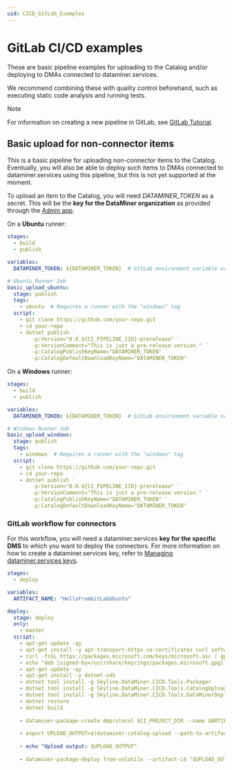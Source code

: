 ```yaml
---
uid: CICD_GitLab_Examples
---
```


# GitLab CI/CD examples

These are basic pipeline examples for uploading to the Catalog and/or deploying to DMAs connected to dataminer.services.

We recommend combining these with quality control beforehand, such as executing static code analysis and running tests.

> [!NOTE]
> For information on creating a new pipeline in GitLab, see [GitLab Tutorial](https://docs.gitlab.com/ee/ci/quick_start/).

## Basic upload for non-connector items

This is a basic pipeline for uploading non-connector items to the Catalog. Eventually, you will also be able to deploy such items to DMAs connected to dataminer.services using this pipeline, but this is not yet supported at the moment.

To upload an item to the Catalog, you will need *DATAMINER_TOKEN* as a secret. This will be the **key for the DataMiner organization** as provided through the [Admin app](xref:About_the_Admin_app).

On a **Ubuntu** runner:

```yml
stages:
  - build
  - publish

variables:
  DATAMINER_TOKEN: ${DATAMINER_TOKEN}  # GitLab environment variable or secrets vault

# Ubuntu Runner Job
basic_upload_ubuntu:
  stage: publish
  tags:
    - ubuntu  # Requires a runner with the "windows" tag
  script:
    - git clone https://github.com/your-repo.git
    - cd your-repo
    - dotnet publish `
        -p:Version="0.0.${CI_PIPELINE_IID}-prerelease" `
        -p:VersionComment="This is just a pre-release version." `
        -p:CatalogPublishKeyName="DATAMINER_TOKEN" `
        -p:CatalogDefaultDownloadKeyName="DATAMINER_TOKEN"
```

On a **Windows** runner:

```yml
stages:
  - build
  - publish

variables:
  DATAMINER_TOKEN: ${DATAMINER_TOKEN}  # GitLab environment variable or secrets vault

# Windows Runner Job
basic_upload_windows:
  stage: publish
  tags:
    - windows  # Requires a runner with the "windows" tag
  script:
    - git clone https://github.com/your-repo.git
    - cd your-repo
    - dotnet publish `
        -p:Version="0.0.${CI_PIPELINE_IID}-prerelease" `
        -p:VersionComment="This is just a pre-release version." `
        -p:CatalogPublishKeyName="DATAMINER_TOKEN" `
        -p:CatalogDefaultDownloadKeyName="DATAMINER_TOKEN"
```

### GitLab workflow for connectors

For this workflow, you will need a dataminer.services **key for the specific DMS** to which you want to deploy the connectors. For more information on how to create a dataminer.services key, refer to [Managing dataminer.services keys](xref:Managing_dataminer_services_keys).

```yml
stages:
  - deploy

variables:
  ARTIFACT_NAME: "HelloFromGitLabUbuntu"

deploy:
  stage: deploy
  only:
    - master
  script:
    - apt-get update -qy
    - apt-get install -y apt-transport-https ca-certificates curl software-properties-common
    - curl -fsSL https://packages.microsoft.com/keys/microsoft.asc | gpg --dearmor | tee /usr/share/keyrings/packages.microsoft.gpg > /dev/null
    - echo "deb [signed-by=/usr/share/keyrings/packages.microsoft.gpg] https://packages.microsoft.com/debian/$(lsb_release -rs)/prod $(lsb_release -cs) main" | tee /etc/apt/sources.list.d/microsoft.list > /dev/null
    - apt-get update -qy
    - apt-get install -y dotnet-sdk
    - dotnet tool install -g Skyline.DataMiner.CICD.Tools.Packager
    - dotnet tool install -g Skyline.DataMiner.CICD.Tools.CatalogUpload
    - dotnet tool install -g Skyline.DataMiner.CICD.Tools.DataMinerDeploy
    - dotnet restore
    - dotnet build
    
    - dataminer-package-create dmprotocol $CI_PROJECT_DIR --name $ARTIFACT_NAME --output $CI_PROJECT_DIR
    
    - export UPLOAD_OUTPUT=$(dataminer-catalog-upload --path-to-artifact "$CI_PROJECT_DIR/$ARTIFACT_NAME.dmprotocol" --dm-catalog-token $CI_JOB_TOKEN)
    
    - echo "Upload output: $UPLOAD_OUTPUT"
    
    - dataminer-package-deploy from-volatile --artifact-id "$UPLOAD_OUTPUT" --dm-system-token "$CI_JOB_TOKEN"
```

